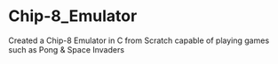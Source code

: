 # Chip-8_Emulator
 Created a Chip-8 Emulator in C from Scratch capable of playing games such as Pong & Space Invaders

